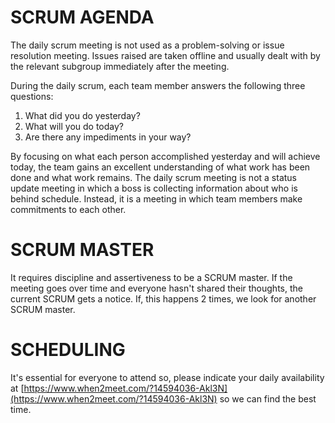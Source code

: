 # SCRUM AGENDA

The daily scrum meeting is not used as a problem-solving or issue resolution meeting.
Issues raised are taken offline and usually dealt with by the relevant subgroup immediately after the meeting.

During the daily scrum, each team member answers the following three questions:

1. What did you do yesterday?
2. What will you do today?
3. Are there any impediments in your way?

By focusing on what each person accomplished yesterday and will achieve today, the team gains an excellent understanding of what work has been done and what work remains.
The daily scrum meeting is not a status update meeting in which a boss is collecting information about who is behind schedule.
Instead, it is a meeting in which team members make commitments to each other.

# SCRUM MASTER

It requires discipline and assertiveness to be a SCRUM master.
If the meeting goes over time and everyone hasn't shared their thoughts, the current SCRUM gets a notice.
If, this happens 2 times, we look for another SCRUM master.

# SCHEDULING

It's essential for everyone to attend so, please indicate your daily availability at [https://www.when2meet.com/?14594036-Akl3N](https://www.when2meet.com/?14594036-Akl3N) so we can find the best time.
